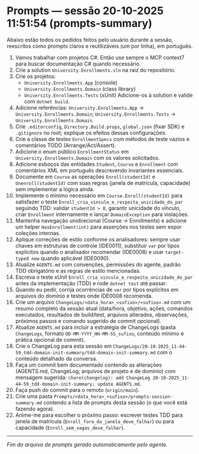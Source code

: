 # Prompts — sessão 20-10-2025 11:51:54 (prompts-summary)

Abaixo estão todos os pedidos feitos pelo usuário durante a sessão, reescritos como prompts claros e reutilizáveis (um por linha), em português.

1. Vamos trabalhar com projetos C#. Então use sempre o MCP context7 para buscar documentação C# quando necessário.
2. Crie a solution `University.Enrollments.sln` na raiz do repositório.
3. Crie os projetos:
   - `University.Enrollments.App` (console)
   - `University.Enrollments.Domain` (class library)
   - `University.Enrollments.Tests` (xUnit)
   Adicione-os à solution e valide com `dotnet build`.
4. Adicione referências: `University.Enrollments.App` → `University.Enrollments.Domain`; `University.Enrollments.Tests` → `University.Enrollments.Domain`.
5. Crie `.editorconfig`, `Directory.Build.props`, `global.json` (fixar SDK) e `.gitignore` no root; explique os efeitos dessas configurações.
6. Crie a classe de testes `EnrollmentSpecs` com métodos de teste vazios e comentários TODO (Arrange/Act/Assert).
7. Adicione o enum público `EnrollmentStatus` em `University.Enrollments.Domain` com os valores solicitados.
8. Adicione esboços das entidades `Student`, `Course` e `Enrollment` com comentários XML em português descrevendo invariantes essenciais.
9. Documente em `Course` as operações `Enroll(studentId)` e `Unenroll(studentId)` com suas regras (janela de matrícula, capacidade) sem implementar a lógica ainda.
10. Implemente o mínimo necessário em `Course.Enroll(studentId)` para satisfazer o teste `Enroll_cria_vinculo_e_respeita_unicidade_do_par` seguindo TDD: validar `studentId > 0`, garantir unicidade do vínculo, criar `Enrollment` internamente e lançar `DomainException` para violações.
11. Mantenha navegação unidirecional (Course → Enrollments) e adicione um helper `HasEnrollment(int)` para asserções nos testes sem expor coleções internas.
12. Aplique correções de estilo conforme os analisadores: sempre usar chaves em estruturas de controle (IDE0011), substituir `var` por tipos explícitos quando o analisador recomendar (IDE0008) e usar `target-typed new` quando aplicável (IDE0090).
13. Atualize `AGENTS.md` com convenções, permissões do agente, padrão TDD obrigatório e as regras de estilo mencionadas.
14. Escreva o teste xUnit `Enroll_cria_vinculo_e_respeita_unicidade_do_par` antes da implementação (TDD) e rode `dotnet test` até passar.
15. Quando eu pedir, corrija ocorrências de `var` por tipos explícitos em arquivos do domínio e testes onde IDE0008 recomenda.
16. Crie um arquivo `ChangeLogs/<data_hora>_<sufixo>/<sufixo>.md` com um resumo completo da sessão atual (data/hora, objetivo, ações, comandos executados, resultados de build/test, arquivos alterados, observações, próximos passos e comando sugerido de commit opcional).
17. Atualize `AGENTS.md` para incluir a estratégia de ChangeLogs (pasta `ChangeLogs`, formato `DD-MM-YYYY_HH-MM-SS_sufixo`, conteúdo mínimo e prática opcional de commit).
18. Crie o ChangeLog para esta sessão em `ChangeLogs/20-10-2025_11-44-59_tdd-domain-init-summary/tdd-domain-init-summary.md` com o conteúdo detalhado da conversa.
19. Faça um commit bem documentado contendo as alterações (AGENTS.md, ChangeLog, arquivos de projeto e de domínio) com mensagem sugerida: `chore(changelog): add ChangeLog 20-10-2025_11-44-59_tdd-domain-init-summary; update AGENTS.md`.
20. Faça push do commit para o remoto (`origin/main`).
21. Crie uma pasta `Prompts/<data_hora>_<sufixo>/prompts-session-summary.md` contendo a lista de prompts desta sessão (o que você está fazendo agora).
22. Anime-me para escolher o próximo passo: escrever testes TDD para janela de matrícula (`Enroll_fora_da_janela_deve_falhar`) ou para capacidade (`Enroll_sem_vagas_deve_falhar`).

---

_Fim do arquivo de prompts gerado automaticamente pelo agente._
